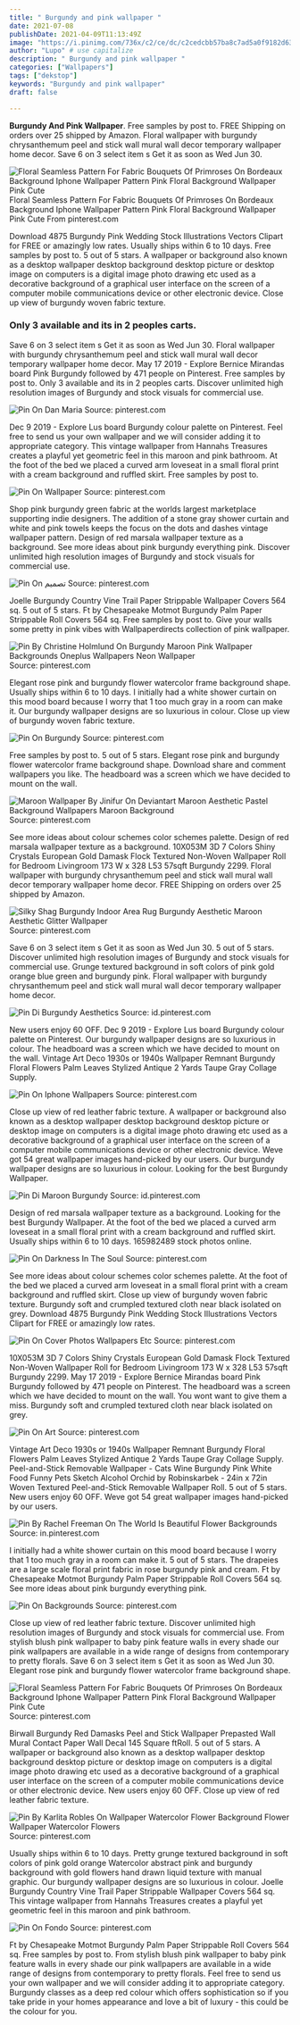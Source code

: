 ```yaml
---
title: " Burgundy and pink wallpaper "
date: 2021-07-08
publishDate: 2021-04-09T11:13:49Z
image: "https://i.pinimg.com/736x/c2/ce/dc/c2cedcbb57ba8c7ad5a0f9182d63aa7f.jpg"
author: "Lupo" # use capitalize
description: " Burgundy and pink wallpaper "
categories: ["Wallpapers"]
tags: ["dekstop"]
keywords: "Burgundy and pink wallpaper"
draft: false

---
```



**Burgundy And Pink Wallpaper**. Free samples by post to. FREE Shipping on orders over 25 shipped by Amazon. Floral wallpaper with burgundy chrysanthemum peel and stick wall mural wall decor temporary wallpaper home decor. Save 6 on 3 select item s Get it as soon as Wed Jun 30.

![Floral Seamless Pattern For Fabric Bouquets Of Primroses On Bordeaux Background Iphone Wallpaper Pattern Pink Floral Background Wallpaper Pink Cute](https://i.pinimg.com/originals/46/a6/95/46a695218ed2d38902c1b6f6dceaa6b9.jpg "Floral Seamless Pattern For Fabric Bouquets Of Primroses On Bordeaux Background Iphone Wallpaper Pattern Pink Floral Background Wallpaper Pink Cute")
Floral Seamless Pattern For Fabric Bouquets Of Primroses On Bordeaux Background Iphone Wallpaper Pattern Pink Floral Background Wallpaper Pink Cute From pinterest.com


Download 4875 Burgundy Pink Wedding Stock Illustrations Vectors Clipart for FREE or amazingly low rates. Usually ships within 6 to 10 days. Free samples by post to. 5 out of 5 stars. A wallpaper or background also known as a desktop wallpaper desktop background desktop picture or desktop image on computers is a digital image photo drawing etc used as a decorative background of a graphical user interface on the screen of a computer mobile communications device or other electronic device. Close up view of burgundy woven fabric texture.

### Only 3 available and its in 2 peoples carts.

Save 6 on 3 select item s Get it as soon as Wed Jun 30. Floral wallpaper with burgundy chrysanthemum peel and stick wall mural wall decor temporary wallpaper home decor. May 17 2019 - Explore Bernice Mirandas board Pink Burgundy followed by 471 people on Pinterest. Free samples by post to. Only 3 available and its in 2 peoples carts. Discover unlimited high resolution images of Burgundy and stock visuals for commercial use.


![Pin On Dan Maria](https://i.pinimg.com/originals/55/9e/fc/559efc3b2b5b4911660e64caab6e3a83.jpg "Pin On Dan Maria")
Source: pinterest.com

Dec 9 2019 - Explore Lus board Burgundy colour palette on Pinterest. Feel free to send us your own wallpaper and we will consider adding it to appropriate category. This vintage wallpaper from Hannahs Treasures creates a playful yet geometric feel in this maroon and pink bathroom. At the foot of the bed we placed a curved arm loveseat in a small floral print with a cream background and ruffled skirt. Free samples by post to.

![Pin On Wallpaper](https://i.pinimg.com/736x/6d/96/1b/6d961b3030a1d85540fe4af8d12b5526.jpg "Pin On Wallpaper")
Source: pinterest.com

Shop pink burgundy green fabric at the worlds largest marketplace supporting indie designers. The addition of a stone gray shower curtain and white and pink towels keeps the focus on the dots and dashes vintage wallpaper pattern. Design of red marsala wallpaper texture as a background. See more ideas about pink burgundy everything pink. Discover unlimited high resolution images of Burgundy and stock visuals for commercial use.

![Pin On تصميم](https://i.pinimg.com/736x/ae/b7/e8/aeb7e8d738a7a741a9882b5f30150180.jpg "Pin On تصميم")
Source: pinterest.com

Joelle Burgundy Country Vine Trail Paper Strippable Wallpaper Covers 564 sq. 5 out of 5 stars. Ft by Chesapeake Motmot Burgundy Palm Paper Strippable Roll Covers 564 sq. Free samples by post to. Give your walls some pretty in pink vibes with Wallpaperdirects collection of pink wallpaper.

![Pin By Christine Holmlund On Burgundy Maroon Pink Wallpaper Backgrounds Oneplus Wallpapers Neon Wallpaper](https://i.pinimg.com/originals/73/63/ad/7363ad99f1b1b46aafb7c1951be1a512.jpg "Pin By Christine Holmlund On Burgundy Maroon Pink Wallpaper Backgrounds Oneplus Wallpapers Neon Wallpaper")
Source: pinterest.com

Elegant rose pink and burgundy flower watercolor frame background shape. Usually ships within 6 to 10 days. I initially had a white shower curtain on this mood board because I worry that 1 too much gray in a room can make it. Our burgundy wallpaper designs are so luxurious in colour. Close up view of burgundy woven fabric texture.

![Pin On Burgundy](https://i.pinimg.com/originals/56/aa/45/56aa4580c336a0ab5bf91ad0e78cd604.png "Pin On Burgundy")
Source: pinterest.com

Free samples by post to. 5 out of 5 stars. Elegant rose pink and burgundy flower watercolor frame background shape. Download share and comment wallpapers you like. The headboard was a screen which we have decided to mount on the wall.

![Maroon Wallpaper By Jinifur On Deviantart Maroon Aesthetic Pastel Background Wallpapers Maroon Background](https://i.pinimg.com/originals/70/03/d8/7003d8d5b80e03347b25ac9687bc03f6.jpg "Maroon Wallpaper By Jinifur On Deviantart Maroon Aesthetic Pastel Background Wallpapers Maroon Background")
Source: pinterest.com

See more ideas about colour schemes color schemes palette. Design of red marsala wallpaper texture as a background. 10X053M 3D 7 Colors Shiny Crystals European Gold Damask Flock Textured Non-Woven Wallpaper Roll for Bedroom Livingroom 173 W x 328 L53 57sqft Burgundy 2299. Floral wallpaper with burgundy chrysanthemum peel and stick wall mural wall decor temporary wallpaper home decor. FREE Shipping on orders over 25 shipped by Amazon.

![Silky Shag Burgundy Indoor Area Rug Burgundy Aesthetic Maroon Aesthetic Glitter Wallpaper](https://i.pinimg.com/originals/67/66/e5/6766e5b664647c9a204f59c5b9eed275.jpg "Silky Shag Burgundy Indoor Area Rug Burgundy Aesthetic Maroon Aesthetic Glitter Wallpaper")
Source: pinterest.com

Save 6 on 3 select item s Get it as soon as Wed Jun 30. 5 out of 5 stars. Discover unlimited high resolution images of Burgundy and stock visuals for commercial use. Grunge textured background in soft colors of pink gold orange blue green and burgundy pink. Floral wallpaper with burgundy chrysanthemum peel and stick wall mural wall decor temporary wallpaper home decor.

![Pin Di Burgundy Aesthetics](https://i.pinimg.com/736x/c3/76/1c/c3761c2538ee5f24e1d0a15c02a4efae.jpg "Pin Di Burgundy Aesthetics")
Source: id.pinterest.com

New users enjoy 60 OFF. Dec 9 2019 - Explore Lus board Burgundy colour palette on Pinterest. Our burgundy wallpaper designs are so luxurious in colour. The headboard was a screen which we have decided to mount on the wall. Vintage Art Deco 1930s or 1940s Wallpaper Remnant Burgundy Floral Flowers Palm Leaves Stylized Antique 2 Yards Taupe Gray Collage Supply.

![Pin On Iphone Wallpapers](https://i.pinimg.com/originals/15/e5/c7/15e5c7e31451635a4b79e347183d8383.jpg "Pin On Iphone Wallpapers")
Source: pinterest.com

Close up view of red leather fabric texture. A wallpaper or background also known as a desktop wallpaper desktop background desktop picture or desktop image on computers is a digital image photo drawing etc used as a decorative background of a graphical user interface on the screen of a computer mobile communications device or other electronic device. Weve got 54 great wallpaper images hand-picked by our users. Our burgundy wallpaper designs are so luxurious in colour. Looking for the best Burgundy Wallpaper.

![Pin Di Maroon Burgundy](https://i.pinimg.com/564x/19/59/94/195994461774b4c59699c74614b398e3.jpg "Pin Di Maroon Burgundy")
Source: id.pinterest.com

Design of red marsala wallpaper texture as a background. Looking for the best Burgundy Wallpaper. At the foot of the bed we placed a curved arm loveseat in a small floral print with a cream background and ruffled skirt. Usually ships within 6 to 10 days. 165982489 stock photos online.

![Pin On Darkness In The Soul](https://i.pinimg.com/originals/90/79/e1/9079e17f73677f6308e0784c8a1a24b4.jpg "Pin On Darkness In The Soul")
Source: pinterest.com

See more ideas about colour schemes color schemes palette. At the foot of the bed we placed a curved arm loveseat in a small floral print with a cream background and ruffled skirt. Close up view of burgundy woven fabric texture. Burgundy soft and crumpled textured cloth near black isolated on grey. Download 4875 Burgundy Pink Wedding Stock Illustrations Vectors Clipart for FREE or amazingly low rates.

![Pin On Cover Photos Wallpapers Etc](https://i.pinimg.com/originals/3d/fd/d8/3dfdd8ab9b901281652a71c5fd69ee8d.jpg "Pin On Cover Photos Wallpapers Etc")
Source: pinterest.com

10X053M 3D 7 Colors Shiny Crystals European Gold Damask Flock Textured Non-Woven Wallpaper Roll for Bedroom Livingroom 173 W x 328 L53 57sqft Burgundy 2299. May 17 2019 - Explore Bernice Mirandas board Pink Burgundy followed by 471 people on Pinterest. The headboard was a screen which we have decided to mount on the wall. You wont want to give them a miss. Burgundy soft and crumpled textured cloth near black isolated on grey.

![Pin On Art](https://i.pinimg.com/originals/17/c0/10/17c010f726792a12ad6b3954738137fc.jpg "Pin On Art")
Source: pinterest.com

Vintage Art Deco 1930s or 1940s Wallpaper Remnant Burgundy Floral Flowers Palm Leaves Stylized Antique 2 Yards Taupe Gray Collage Supply. Peel-and-Stick Removable Wallpaper - Cats Wine Burgundy Pink White Food Funny Pets Sketch Alcohol Orchid by Robinskarbek - 24in x 72in Woven Textured Peel-and-Stick Removable Wallpaper Roll. 5 out of 5 stars. New users enjoy 60 OFF. Weve got 54 great wallpaper images hand-picked by our users.

![Pin By Rachel Freeman On The World Is Beautiful Flower Backgrounds](https://i.pinimg.com/originals/99/1c/b2/991cb28eb781b292c21950e48d106f9d.jpg "Pin By Rachel Freeman On The World Is Beautiful Flower Backgrounds")
Source: in.pinterest.com

I initially had a white shower curtain on this mood board because I worry that 1 too much gray in a room can make it. 5 out of 5 stars. The drapeies are a large scale floral print fabric in rose burgundy pink and cream. Ft by Chesapeake Motmot Burgundy Palm Paper Strippable Roll Covers 564 sq. See more ideas about pink burgundy everything pink.

![Pin On Backgrounds](https://i.pinimg.com/originals/02/37/57/023757bb57ab5c387b29dcaff62fef3a.jpg "Pin On Backgrounds")
Source: pinterest.com

Close up view of red leather fabric texture. Discover unlimited high resolution images of Burgundy and stock visuals for commercial use. From stylish blush pink wallpaper to baby pink feature walls in every shade our pink wallpapers are available in a wide range of designs from contemporary to pretty florals. Save 6 on 3 select item s Get it as soon as Wed Jun 30. Elegant rose pink and burgundy flower watercolor frame background shape.

![Floral Seamless Pattern For Fabric Bouquets Of Primroses On Bordeaux Background Iphone Wallpaper Pattern Pink Floral Background Wallpaper Pink Cute](https://i.pinimg.com/originals/46/a6/95/46a695218ed2d38902c1b6f6dceaa6b9.jpg "Floral Seamless Pattern For Fabric Bouquets Of Primroses On Bordeaux Background Iphone Wallpaper Pattern Pink Floral Background Wallpaper Pink Cute")
Source: pinterest.com

Birwall Burgundy Red Damasks Peel and Stick Wallpaper Prepasted Wall Mural Contact Paper Wall Decal 145 Square ftRoll. 5 out of 5 stars. A wallpaper or background also known as a desktop wallpaper desktop background desktop picture or desktop image on computers is a digital image photo drawing etc used as a decorative background of a graphical user interface on the screen of a computer mobile communications device or other electronic device. New users enjoy 60 OFF. Close up view of red leather fabric texture.

![Pin By Karlita Robles On Wallpaper Watercolor Flower Background Flower Wallpaper Watercolor Flowers](https://i.pinimg.com/originals/af/be/4a/afbe4ace4665e200dd27c0136a1c1cea.jpg "Pin By Karlita Robles On Wallpaper Watercolor Flower Background Flower Wallpaper Watercolor Flowers")
Source: pinterest.com

Usually ships within 6 to 10 days. Pretty grunge textured background in soft colors of pink gold orange Watercolor abstract pink and burgundy background with gold flowers hand drawn liquid texture with manual graphic. Our burgundy wallpaper designs are so luxurious in colour. Joelle Burgundy Country Vine Trail Paper Strippable Wallpaper Covers 564 sq. This vintage wallpaper from Hannahs Treasures creates a playful yet geometric feel in this maroon and pink bathroom.

![Pin On Fondo](https://i.pinimg.com/736x/c2/ce/dc/c2cedcbb57ba8c7ad5a0f9182d63aa7f.jpg "Pin On Fondo")
Source: pinterest.com

Ft by Chesapeake Motmot Burgundy Palm Paper Strippable Roll Covers 564 sq. Free samples by post to. From stylish blush pink wallpaper to baby pink feature walls in every shade our pink wallpapers are available in a wide range of designs from contemporary to pretty florals. Feel free to send us your own wallpaper and we will consider adding it to appropriate category. Burgundy classes as a deep red colour which offers sophistication so if you take pride in your homes appearance and love a bit of luxury - this could be the colour for you.

